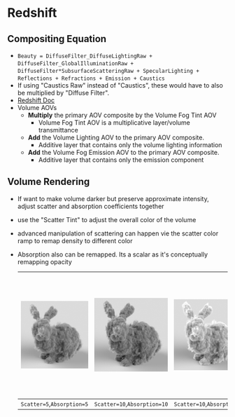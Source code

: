 # Redshift
## Compositing Equation
- `Beauty = DiffuseFilter_DiffuseLightingRaw + DiffuseFilter_GlobalIlluminationRaw + DiffuseFilter*SubsurfaceScatteringRaw + SpecularLighting + Reflections + Refractions + Emission + Caustics`
- If using "Caustics Raw" instead of "Caustics", these would have to also be multiplied by "Diffuse Filter".
- [Redshift Doc](https://docs.redshift3d.com/display/RSDOCS/AOV+Tutorial?product=houdini)
- Volume AOVs
  - **Multiply** the primary AOV composite by the Volume Fog Tint AOV
    - Volume Fog Tint AOV is a multiplicative layer/volume transmittance
  - **Add** the Volume Lighting AOV to the primary AOV composite.
    - Additive layer that contains only the volume lighting information
  - **Add** the Volume Fog Emission AOV to the primary AOV composite.
    - Additive layer that contains only the emission component

## Volume Rendering
- If want to make volume darker but preserve approximate intensity, adjust scatter and absorption coefficients together
- use the "Scatter Tint" to adjust the overall color of the volume
- advanced manipulation of scattering can happen vie the scatter color ramp to remap density to different color
- Absorption also can be remapped. Its a scalar as it's conceptually remapping opacity

  | ![](../_assets/r3d_vol_shader1.png) | ![](../_assets/r3d_vol_shader2.png) | ![](../_assets/r3d_vol_shader3.png) | ![](../_assets/r3d_vol_shader4.png)            | ![](../_assets/r3d_vol_shader5.png)           |
  | ----------------------------------- | ----------------------------------- | ----------------------------------- | ---------------------------------------------- | --------------------------------------------- |
  | `Scatter=5`,`Absorption=5`          | `Scatter=10`,`Absorption=10`        | `Scatter=10`,`Absorption=5`         | `Scatter=3`,`Absorption=3`,`ScatterTint=White` | `Scatter=3`,`Absorption=3`,`ScatterTint=Blue` |
